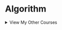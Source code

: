# Algorithm
<details>
<summary>View My Other Courses</summary>
<br/>
  
  1. [Programming I](https://github.com/ceeeztheday/school_work/tree/master/Programming%20I)
  2. [Programming II](https://github.com/ceeeztheday/school_work/tree/master/Programming%20II)
  3. [Data Structures](https://github.com/ceeeztheday/school_work/tree/master/Data%20Structures)
</details>
